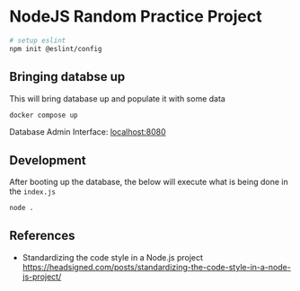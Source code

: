 # NodeJS Random Practice Project

```sh
# setup eslint
npm init @eslint/config
```

## Bringing databse up

This will bring database up and populate it with some data

```sh
docker compose up
```

Database Admin Interface: <localhost:8080>

## Development

After booting up the database, the below will execute what is being done in the `index.js`

```sh
node .
```

## References

- Standardizing the code style in a Node.js project <https://headsigned.com/posts/standardizing-the-code-style-in-a-node-js-project/>
